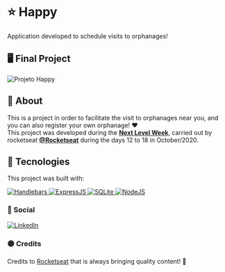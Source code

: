# ⭐ Happy
Application developed to schedule visits to orphanages!


## 🖥 Final Project
![Projeto Happy](https://github.com/Pedro-Murilo/nlw-happy/blob/master/happy-gif.gif)

## 📁 About
This is a project in order to facilitate the visit to orphanages near you, and you can also register your own orphanage! ❤ </br>
This project was developed during the **[Next Level Week](https://nextlevelweek.com/)**, carried out by rocketseat **[@Rocketseat](https://github.com/Rocketseat)** during the days 12 to 18 in October/2020.

## 🚀 Tecnologies
This project was built with:

<a href="https://handlebarsjs.com/">
  <img alt="Handlebars" src="https://img.shields.io/badge/handlebars%20-%2320232a.svg?style=for-the-badge&logo=handlebars&color=orange" />
</a>
<a href="https://expressjs.com/pt-br/">
  <img alt="ExpressJS" src="https://img.shields.io/badge/ExpressJS%20-%2320232a.svg?style=for-the-badge&logo=express&color=000" />
</a>
<a href="https://www.sqlite.org/index.html">
  <img alt="SQLite" src="https://img.shields.io/badge/SQLite%20-%2320232a.svg?style=for-the-badge&logo=sqlite&color=003B57" />
</a>
<a href="https://nodejs.org/en/">
  <img alt="NodeJS" src="https://img.shields.io/badge/NodeJS%20-%2320232a.svg?style=for-the-badge&logo=node.js&color=339933&logoColor=white" />
</a>


### 🔵 Social
<a href="https://www.linkedin.com/in/pedro-murilo-3ba7941b6/"><img src="https://img.shields.io/badge/LinkedIn--_.svg?style=social&logo=linkedin" alt="LinkedIn"></a>

### 🟣 Credits
Credits to [Rocketseat](https://github.com/Rocketseat) that is always bringing quality content! 💜
